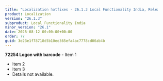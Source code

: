 ```yaml
---
title: "Localization hotfixes - 26.1.3 Local Functionality India, Release date August 12, 2025 - Hotfixes"
product: Localization
version: "26.1.3"
subproduct: Local Functionality India
minor_version: "26.1"
date: 2025-08-12 00:00:00+00:00
order: 77
guid: 3e23e1f78718d5b10ee365efa4ac7778cd00ab4b
---
```


**72254 Logon with barcode** - Item 1- Item 2- Item 3- Details not available.
